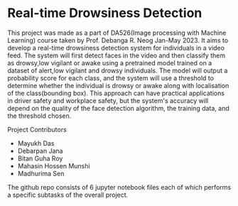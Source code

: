 # Real-time Drowsiness Detection

This project was made as a part of DA526(Image processing with Machine Learning) course taken by Prof. Debanga R. Neog Jan-May 2023.
It aims to develop a real-time drowsiness detection system for individuals in a video feed. The system will first detect faces in the video and then classify them as drowsy,low vigilant or awake using a pretrained model trained on a dataset of alert,low vigilant and drowsy individuals. The model will output a probability score for each class, and the system will use a threshold to determine whether the individual is drowsy or awake along with localisation of the class(bounding box). This approach can have practical applications in driver safety and workplace safety, but the system's accuracy will depend on the quality of the face detection algorithm, the training data, and the threshold chosen.


Project Contributors
 - Mayukh Das
 - Debarpan Jana
 - Bitan Guha Roy
 - Mahasin Hossen Munshi
 - Madhurima Sen

The github repo consists of 6 jupyter notebook files each of which performs a specific subtasks of the overall project.



